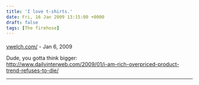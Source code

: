 ```yaml
---
title: 'I love t-shirts.'
date: Fri, 16 Jan 2009 13:15:00 +0000
draft: false
tags: [The firehose]
---
```



#### 
[vwelch.com/](http://www.vwelch.com/ "noreply@blogger.com") - <time datetime="2009-01-17 15:13:50">Jan 6, 2009</time>

Dude, you gotta think bigger:  
http://www.dailyinterweb.com/2009/01/i-am-rich-overpriced-product-trend-refuses-to-die/
<hr />

